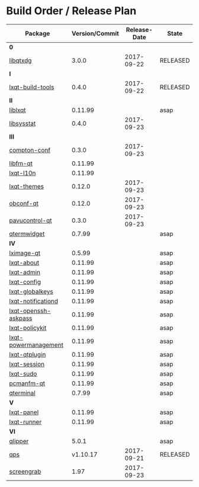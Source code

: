 # Build Order / Release Plan
|Package                                       |Version/Commit   |Release-Date | State         |
|----------------------------------------------|-----------------|-------------|---------------| 
|**0**                                                                                         |
|[libqtxdg](https://goo.gl/jLhroR)             |3.0.0            | 2017-09-22  | RELEASED      |
|**I**                                                                                         |
|[lxqt-build-tools](https://goo.gl/sIaxK5)     |0.4.0            | 2017-09-22  | RELEASED      | 
|**II**                                                                                        |
|[liblxqt](https://goo.gl/NYexFF)              |0.11.99          |             | asap          |
|[libsysstat](https://goo.gl/jHN9Vo)           |0.4.0            | 2017-09-23  |               |
|**III**                                                                                       |
|[compton-conf](https://goo.gl/IZqvAb)         |0.3.0            | 2017-09-23  |               |
|[libfm-qt](https://goo.gl/02n0Fg)             |0.11.99          |             |               |
|[lxqt-l10n](https://goo.gl/058rS4)            |0.11.99          |             |               |
|[lxqt-themes](    )                           |0.12.0           | 2017-09-23  |               |
|[obconf-qt](https://goo.gl/yM6ISU)            |0.12.0           | 2017-09-23  |               |
|[pavucontrol-qt](https://goo.gl/gTPElB)       |0.3.0            | 2017-09-23  |               |
|[qtermwidget](https://goo.gl/N20s1u)          |0.7.99           |             | asap          |
|**IV**                                                                                        |
|[lximage-qt](https://goo.gl/tPE3gz)           |0.5.99           |             | asap          |
|[lxqt-about](https://goo.gl/edNtMf)           |0.11.99          |             | asap          |
|[lxqt-admin](https://goo.gl/e823ri)           |0.11.99          |             | asap          |
|[lxqt-config](https://goo.gl/BUHJ38)          |0.11.99          |             | asap          |
|[lxqt-globalkeys](https://goo.gl/i8c2N4)      |0.11.99          |             | asap          |
|[lxqt-notificationd](https://goo.gl/WNMOaQ)   |0.11.99          |             | asap          |
|[lxqt-openssh-askpass](https://goo.gl/dTTAo7) |0.11.99          |             | asap          |
|[lxqt-policykit](https://goo.gl/djkV6d)       |0.11.99          |             | asap          |
|[lxqt-powermanagement](https://goo.gl/XkkvdB) |0.11.99          |             | asap          |
|[lxqt-qtplugin](https://goo.gl/kymBbM)        |0.11.99          |             | asap          |
|[lxqt-session](https://goo.gl/1ub1Kx)         |0.11.99          |             | asap          |
|[lxqt-sudo](https://goo.gl/ejfvvT)            |0.11.99          |             | asap          |
|[pcmanfm-qt](https://goo.gl/9X039N)           |0.11.99          |             | asap          |
|[qterminal](https://goo.gl/Xv6089)            |0.7.99           |             | asap          |
|**V**                                                                                         |
|[lxqt-panel](https://goo.gl/Jx28wF)           |0.11.99          |             | asap          |
|[lxqt-runner](https://goo.gl/Y6rHTr)          |0.11.99          |             | asap          |
|**VI**                                                                                        |
|[qlipper](https://goo.gl/Tg40q2)              |5.0.1            |             | asap          |
|[qps](https://goo.gl/XrTyN8)                  |v1.10.17         | 2017-09-21  | RELEASED      |
|[screengrab](https://goo.gl/KgVN4w)           |1.97             | 2017-09-23  |               |
